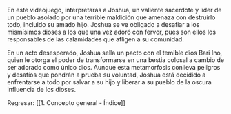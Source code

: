   
En este videojuego, interpretarás a Joshua, un valiente sacerdote y líder de un pueblo asolado por una terrible maldición que amenaza con destruirlo todo, incluido su amado hijo. Joshua se ve obligado a desafiar a los mismísimos dioses a los que una vez adoró con fervor, pues son ellos los responsables de las calamidades que afligen a su comunidad.

En un acto desesperado, Joshua sella un pacto con el temible dios Bari Ino, quien le otorga el poder de transformarse en una bestia colosal a cambio de ser adorado como único dios. Aunque esta metamorfosis conlleva peligros y desafíos que pondrán a prueba su voluntad, Joshua está decidido a enfrentarse a todo por salvar a su hijo y liberar a su pueblo de la oscura influencia de los dioses.


Regresar: [[1. Concepto general - Índice]]